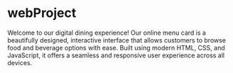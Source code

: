 # webProject
Welcome to our digital dining experience! Our online menu card is a beautifully designed, interactive interface that allows customers to browse food and beverage options with ease. Built using modern HTML, CSS, and JavaScript, it offers a seamless and responsive user experience across all devices.

